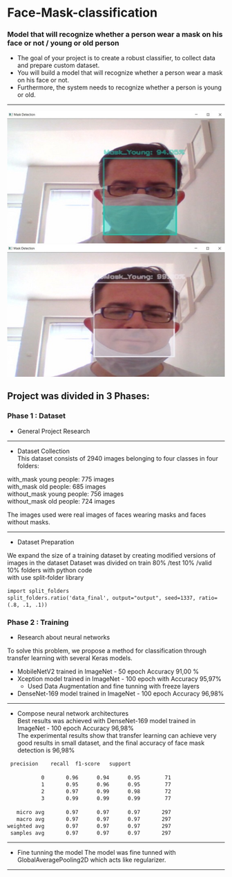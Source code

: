 # Face-Mask-classification
### Model that will recognize whether a person wear a mask on his face or not / young or old person 
- The goal of your project is to create a robust classifier, to collect data and prepare custom dataset.  
- You will build a model that will recognize whether a person wear a mask on his face or not.  
- Furthermore, the system needs to recognize whether a person is young or old. 
_______________________________________________________________________________
![MaskYoung](MaskYoung.jpg)  
![NoMaskYoung](NoMaskYoung.jpg) 
## Project was divided in 3 Phases:
### Phase 1 : Dataset
- General Project Research  
_________________________________________________________________________________
- Dataset Collection  
This dataset consists of 2940 images belonging to four classes in four folders:

with_mask young people: 775 images  
with_mask old people: 685 images  
without_mask young people: 756 images  
without_mask old people: 724 images  

The images used were real images of faces wearing masks and faces without masks.
_____________________________________________________________________________________
- Dataset Preparation  

We expand the size of a training dataset by creating modified versions of images in the dataset 
Dataset was divided on train 80% /test 10% /valid 10% folders with python code   
with use split-folder library  
```
import split_folders
split_folders.ratio('data_final', output="output", seed=1337, ratio=(.8, .1, .1))
```

### Phase 2 : Training
- Research about neural networks  

To solve this problem, we propose a method for classification through transfer learning with several Keras models.   
-  MobileNetV2 trained in ImageNet  - 50 epoch Accuracy 91,00 % 
-  Xception model trained in ImageNet   - 100 epoch with Accuracy 95,97% 
   -   Used Data Augmentation and fine tunning with freeze layers
-  DenseNet-169 model trained in ImageNet  - 100 epoch  Accuracy 96,98%  
__________________________________________________________________________________________________
- Compose neural network architectures  
Best results was achieved with DenseNet-169 model trained in ImageNet  - 100 epoch  Accuracy 96,98%    
The experimental results show that transfer learning can achieve very good results in small dataset, and the final accuracy of face mask detection is 96,98%
```
 precision    recall  f1-score   support

           0       0.96      0.94      0.95        71
           1       0.95      0.96      0.95        77
           2       0.97      0.99      0.98        72
           3       0.99      0.99      0.99        77

   micro avg       0.97      0.97      0.97       297
   macro avg       0.97      0.97      0.97       297
weighted avg       0.97      0.97      0.97       297
 samples avg       0.97      0.97      0.97       297
```
___________________________________________________________________________________________________
- Fine tunning the model 
The model was fine tunned with GlobalAveragePooling2D which acts like regularizer.  
___________________________________________________________________________________________________
